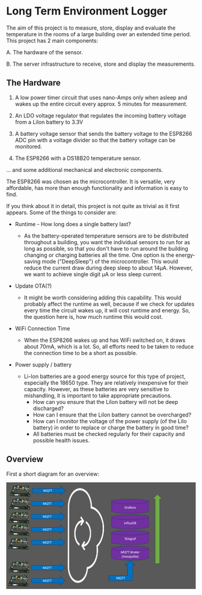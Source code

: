 # Long Term Environment Logger

The aim of this project is to measure, store, display and evaluate the temperature in the rooms of a large building over an extended time period. This project has 2 main components:

A. The hardware of the sensor.

B. The server infrastructure to receive, store and display the measurements.

## The Hardware

1. A low power timer circuit that uses nano-Amps only when asleep and wakes up the entire circuit every approx. 5 minutes for measurement.

2. An LDO voltage regulator that regulates the incoming battery voltage from a LiIon battery to 3.3V

3. A battery voltage sensor that sends the battery voltage to the ESP8266 ADC pin with a voltage divider so that the battery voltage can be monitored.

4. The ESP8266 with a DS18B20 temperature sensor. 

... and some additional mechanical and electronic components.

The ESP8266 was chosen as the microcontroller. It is versatile, very affordable, has more than enough functionality and information is easy to find.

If you think about it in detail, this project is not quite as trivial as it first appears. Some of the things to consider are:

* Runtime - How long does a single battery last?

  * As the battery-operated temperature sensors are to be distributed throughout a building, you want the individual sensors to run for as long as possible, so that you don't have to run around the building changing or charging batteries all the time. One option is the energy-saving mode ("DeepSleep") of the microcontroller. This would reduce the current draw during deep sleep to about 14µA. However, we want to achieve single digit µA or less sleep current.

* Update OTA(?)
	* It might be worth considering adding this capability. This would probably affect the runtime as well, because if we check for updates every time the circuit wakes up, it will cost runtime and energy. So, the question here is, how much runtime this would cost.

* WiFi Connection Time
	* When the ESP8266 wakes up and has WiFi switched on, it draws about 70mA, which is a lot. So, all efforts need to be taken to reduce the connection time to be a short as possible.

* Power supply / battery
	* Li-Ion batteries are a good energy source for this type of project, especially the 18650 type. They are relatively inexpensive for their capacity. However, as these batteries are very sensitive to mishandling, it is important to take appropriate precautions.
		* How can you ensure that the LiIon battery will not be deep discharged?
		* How can I ensure that the LiIon battery cannot be overcharged?
		* How can I monitor the voltage of the power supply (of the LiIo battery) in order to replace or charge the battery in good time?
		* All batteries must be checked regularly for their capacity and possible health issues.

## Overview

First a short diagram for an overview:

![alt text](<https://github.com/ThomasStolt/LongTermEnvLogger/blob/master/images/PrincipleArchitecture.png>)


